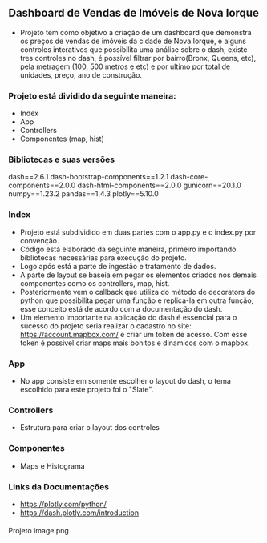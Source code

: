 ## Dashboard de Vendas de Imóveis de Nova Iorque

- Projeto tem como objetivo a criação de um dashboard que demonstra os preços de vendas de imóveis da cidade de Nova Iorque, e alguns controles interativos que possibilita uma análise sobre o dash, existe tres controles no dash, é possível filtrar por bairro(Bronx, Queens, etc), pela  metragem (100, 500 metros e etc) e por ultimo por total de unidades, preço, ano de construção.
 
### Projeto está dividido da seguinte maneira:

- Index 
- App
- Controllers
- Componentes (map, hist)

### Bibliotecas e suas versões

dash==2.6.1
dash-bootstrap-components==1.2.1
dash-core-components==2.0.0
dash-html-components==2.0.0
gunicorn==20.1.0
numpy==1.23.2
pandas==1.4.3
plotly==5.10.0


### Index
- Projeto está subdividido em duas partes com o app.py e o index.py por convenção.
- Código está elaborado da seguinte maneira, primeiro importando bibliotecas necessárias para execução do projeto.
- Logo após está a parte de ingestão e tratamento de dados.
- A parte de layout se baseia em pegar os elementos criados nos demais componentes como os controllers, map, hist.
- Posteriormente vem o callback que utiliza do método de decorators do python que possibilita pegar uma função e replica-la em outra função, esse conceito está de acordo com a documentação do dash. 
- Um elemento importante na aplicação do dash é essencial para o sucesso do projeto seria realizar o cadastro no site: https://account.mapbox.com/ e criar um token de acesso. Com esse token é possivel criar maps mais bonitos e dinamicos com o mapbox.

### App
- No app consiste em somente escolher o layout do dash, o tema escolhido para este projeto foi o "Slate".

### Controllers
- Estrutura para criar o layout dos controles

### Componentes
- Maps e Histograma

### Links da Documentações
- https://plotly.com/python/
- https://dash.plotly.com/introduction

#### 
Projeto
image.png
